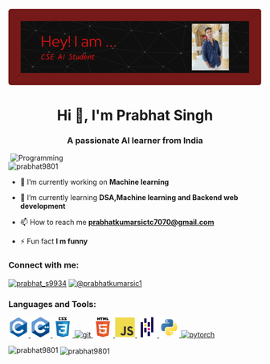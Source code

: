 ![logo](https://github.com/Prabhat9801/Prabhat9801/blob/main/github-header-image%20(1).png)
<h1 align="center">Hi 👋, I'm Prabhat Singh</h1>
<h3 align="center">A passionate AI learner from India</h3>




<img align="right" alt="Programming" width="500" src="![image](https://github.com/Prabhat9801/Prabhat9801/assets/147770486/2f123d2e-816b-47a6-beb9-c296966f8a0d)">

<p align="left"> <img src="https://komarev.com/ghpvc/?username=prabhat9801&label=Profile%20views&color=0e75b6&style=flat" alt="prabhat9801" /> </p>

- 🔭 I’m currently working on **Machine learning**

- 🌱 I’m currently learning **DSA,Machine learning and Backend web development**

- 📫 How to reach me **prabhatkumarsictc7070@gmail.com**

- ⚡ Fun fact **I m funny**

<h3 align="left">Connect with me:</h3>
<p align="left">
<a href="https://instagram.com/prabhat_s9934" target="blank"><img align="center" src="https://raw.githubusercontent.com/rahuldkjain/github-profile-readme-generator/master/src/images/icons/Social/instagram.svg" alt="prabhat_s9934" height="30" width="40" /></a>
<a href="https://www.hackerrank.com/@prabhatkumarsic1" target="blank"><img align="center" src="https://raw.githubusercontent.com/rahuldkjain/github-profile-readme-generator/master/src/images/icons/Social/hackerrank.svg" alt="@prabhatkumarsic1" height="30" width="40" /></a>
</p>

<h3 align="left">Languages and Tools:</h3>
<p align="left"> <a href="https://www.cprogramming.com/" target="_blank" rel="noreferrer"> <img src="https://raw.githubusercontent.com/devicons/devicon/master/icons/c/c-original.svg" alt="c" width="40" height="40"/> </a> <a href="https://www.w3schools.com/cpp/" target="_blank" rel="noreferrer"> <img src="https://raw.githubusercontent.com/devicons/devicon/master/icons/cplusplus/cplusplus-original.svg" alt="cplusplus" width="40" height="40"/> </a> <a href="https://www.w3schools.com/css/" target="_blank" rel="noreferrer"> <img src="https://raw.githubusercontent.com/devicons/devicon/master/icons/css3/css3-original-wordmark.svg" alt="css3" width="40" height="40"/> </a> <a href="https://git-scm.com/" target="_blank" rel="noreferrer"> <img src="https://www.vectorlogo.zone/logos/git-scm/git-scm-icon.svg" alt="git" width="40" height="40"/> </a> <a href="https://www.w3.org/html/" target="_blank" rel="noreferrer"> <img src="https://raw.githubusercontent.com/devicons/devicon/master/icons/html5/html5-original-wordmark.svg" alt="html5" width="40" height="40"/> </a> <a href="https://developer.mozilla.org/en-US/docs/Web/JavaScript" target="_blank" rel="noreferrer"> <img src="https://raw.githubusercontent.com/devicons/devicon/master/icons/javascript/javascript-original.svg" alt="javascript" width="40" height="40"/> </a> <a href="https://pandas.pydata.org/" target="_blank" rel="noreferrer"> <img src="https://raw.githubusercontent.com/devicons/devicon/2ae2a900d2f041da66e950e4d48052658d850630/icons/pandas/pandas-original.svg" alt="pandas" width="40" height="40"/> </a> <a href="https://www.python.org" target="_blank" rel="noreferrer"> <img src="https://raw.githubusercontent.com/devicons/devicon/master/icons/python/python-original.svg" alt="python" width="40" height="40"/> </a> <a href="https://pytorch.org/" target="_blank" rel="noreferrer"> <img src="https://www.vectorlogo.zone/logos/pytorch/pytorch-icon.svg" alt="pytorch" width="40" height="40"/> </a> </p>

<p><img align="left" src="https://github-readme-stats.vercel.app/api/top-langs?username=prabhat9801&show_icons=true&locale=en&layout=compact" alt="prabhat9801" /></p>

<p>&nbsp;<img align="center" src="https://github-readme-stats.vercel.app/api?username=prabhat9801&show_icons=true&locale=en" alt="prabhat9801" /></p>

